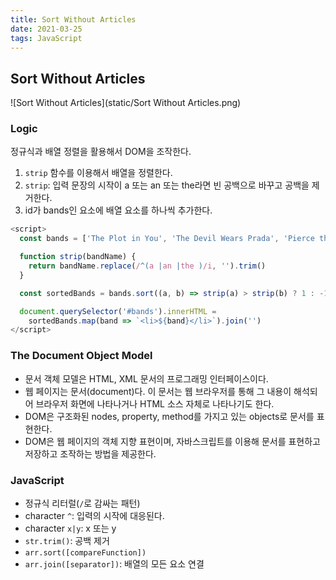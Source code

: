 ```yaml
---
title: Sort Without Articles
date: 2021-03-25
tags: JavaScript
---
```


## Sort Without Articles

![Sort Without Articles](static/Sort Without Articles.png)

### Logic

정규식과 배열 정렬을 활용해서 DOM을 조작한다.

1. `strip` 함수를 이용해서 배열을 정렬한다.
2. `strip`: 입력 문장의 시작이 a 또는 an 또는 the라면 빈 공백으로 바꾸고 공백을 제거한다.
3. id가 bands인 요소에 배열 요소를 하나씩 추가한다.

```javascript
<script>
  const bands = ['The Plot in You', 'The Devil Wears Prada', 'Pierce the Veil', 'Norma Jean', 'The Bled', 'Say Anything', 'The Midway State', 'We Came as Romans', 'Counterparts', 'Oh, Sleeper', 'A Skylit Drive', 'Anywhere But Here', 'An Old Dog'];

  function strip(bandName) {
    return bandName.replace(/^(a |an |the )/i, '').trim()
  }

  const sortedBands = bands.sort((a, b) => strip(a) > strip(b) ? 1 : -1)

  document.querySelector('#bands').innerHTML =
    sortedBands.map(band => `<li>${band}</li>`).join('')
</script>
```

### The Document Object Model

- 문서 객체 모델은 HTML, XML 문서의 프로그래밍 인터페이스이다.
- 웹 페이지는 문서(document)다. 이 문서는 웹 브라우저를 통해 그 내용이 해석되어 브라우저 화면에 나타나거나 HTML 소스 자체로 나타나기도 한다.
- DOM은 구조화된 nodes, property, method를 가지고 있는 objects로 문서를 표현한다.
- DOM은 웹 페이지의 객체 지향 표현이며, 자바스크립트를 이용해 문서를 표현하고 저장하고 조작하는 방법을 제공한다.

### JavaScript

- 정규식 리터럴(`/`로 감싸는 패턴)
- character `^`: 입력의 시작에 대응된다.
- character `x|y`: x 또는 y
- `str.trim()`: 공백 제거
- `arr.sort([compareFunction])`
- `arr.join([separator])`: 배열의 모든 요소 연결
